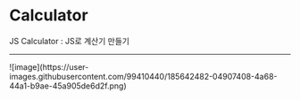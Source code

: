 # Calculator
JS Calculator : JS로 계산기 만들기
<hr />
![image](https://user-images.githubusercontent.com/99410440/185642482-04907408-4a68-44a1-b9ae-45a905de6d2f.png)
